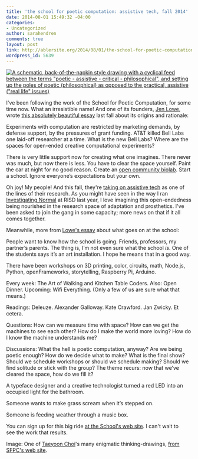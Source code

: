 ```yaml
---
title: 'the school for poetic computation: assistive tech, fall 2014'
date: 2014-08-01 15:49:32 -04:00
categories:
- Uncategorized
author: sarahendren
comments: true
layout: post
link: http://ablersite.org/2014/08/01/the-school-for-poetic-computation-assistive-tech-fall-2014/
wordpress_id: 5639
---
```


[![A schematic, back-of-the-napkin style drawing with a cyclical feed between the terms "poetic - assistive - critical - philosophical", and setting up the poles of poetic (philosophical) as opposed to the practical, assistive ("real life" issues)](http://ablersite.files.wordpress.com/2014/08/sfpc_call.jpg)](https://ablersite.files.wordpress.com/2014/08/sfpc_call.jpg)

I've been following the work of the School for Poetic Computation, for some time now. What an irresistible name! And one of its founders, [Jen Lowe](http://www.datatelling.com/), wrote [this absolutely beautiful essay](http://stet.editorially.com/articles/clearing-space/) last fall about its origins and rationale:


Experiments with computation are restricted by marketing demands, by defense support, by the pressures of grant funding. AT&T killed Bell Labs one laid-off researcher at a time. What is the new Bell Labs? Where are the spaces for open-ended creative computational experiments?




There is very little support now for creating what one imagines. There never was much, but now there is less. You have to clear the space yourself. Paint the car at night for no good reason. Create an [open community biolab](http://genspace.org/). Start a school. Ignore everyone’s expectations but your own.


Oh joy! My people! And this fall, they're [taking on assistive tech](http://sfpc.io/participate-2014/) as one of the lines of their research. As you might have seen in the way I ran [Investigating Normal](http://ablersite.org/investigating-normal/) at RISD last year, I love imagining this open-endedness being nourished in the research space of adaptation and prosthetics. I've been asked to join the gang in some capacity; more news on that if it all comes together.

Meanwhile, more from [Lowe's essay](http://stet.editorially.com/articles/clearing-space/) about what goes on at the school:


People want to know how the school is going. Friends, professors, my partner’s parents. The thing is, I’m not even sure what the school _is_. One of the students says it’s an art installation. I hope he means that in a good way.




There have been workshops on 3D printing, color, circuits, math, Node.js, Python, openFrameworks, storytelling, Raspberry Pi, Arduino.




Every week: The Art of Walking and Kitchen Table Coders. Also: Open Dinner. Upcoming: Wifi Everything. (Only a few of us are sure what that means.)




Readings: Deleuze. Alexander Galloway. Kate Crawford. Jan Zwicky. Et cetera.




Questions: How can we measure time with space? How can we get the machines to see each other? How do I make the world more loving? How do I know the machine understands me?




Discussions: What the hell is poetic computation, anyway? Are we being poetic enough? How do we decide what to make? What is the final show? Should we schedule workshops or should we schedule making? Should we find solitude or stick with the group? The theme recurs: now that we’ve cleared the space, how do we fill it?




A typeface designer and a creative technologist turned a red LED into an occupied light for the bathroom.




Someone wants to make grass scream when it’s stepped on.




Someone is feeding weather through a music box.


You can sign up for this big ride [at the School's web site](http://sfpc.io/participate-2014/). I can't wait to see the work that results.

Image: One of [Taeyoon Choi](http://taeyoonchoi.com/)'s many enigmatic thinking-drawings, [from SFPC's web site](http://blog.sfpc.io/).
